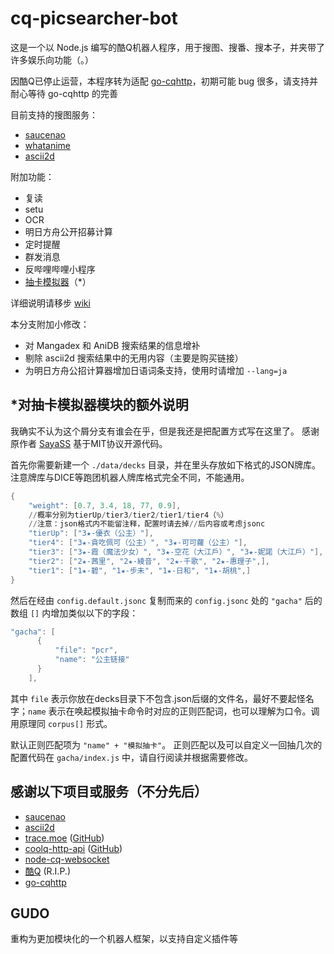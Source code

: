 # cq-picsearcher-bot

这是一个以 Node.js 编写的酷Q机器人程序，用于搜图、搜番、搜本子，并夹带了许多娱乐向功能（。）

因酷Q已停止运营，本程序转为适配 [go-cqhttp](https://github.com/Mrs4s/go-cqhttp)，初期可能 bug 很多，请支持并耐心等待 go-cqhttp 的完善

目前支持的搜图服务：

- [saucenao](https://saucenao.com)
- [whatanime](https://trace.moe)
- [ascii2d](https://ascii2d.net)

附加功能：

- 复读
- setu
- OCR
- 明日方舟公开招募计算
- 定时提醒
- 群发消息
- 反哔哩哔哩小程序
- [抽卡模拟器](https://github.com/SayaSS/CQ-gacha/)（*）

详细说明请移步 [wiki](https://github.com/Tsuk1ko/cq-picsearcher-bot/wiki)

本分支附加小修改：
- 对 Mangadex 和 AniDB 搜索结果的信息增补
- 剔除 ascii2d 搜索结果中的无用内容（主要是购买链接）
- 为明日方舟公招计算器增加日语词条支持，使用时请增加 ```--lang=ja```

## *对抽卡模拟器模块的额外说明
我确实不认为这个屑分支有谁会在乎，但是我还是把配置方式写在这里了。
感谢原作者 [SayaSS](https://github.com/SayaSS) 基于MIT协议开源代码。

首先你需要新建一个 ```./data/decks``` 目录，并在里头存放如下格式的JSON牌库。注意牌库与DICE等跑团机器人牌库格式完全不同，不能通用。
```ps1
{
	"weight": [0.7, 3.4, 18, 77, 0.9], 
    //概率分别为tierUp/tier3/tier2/tier1/tier4（%）
    //注意：json格式内不能留注释，配置时请去掉//后内容或考虑jsonc
	"tierUp": ["3★-優衣（公主）"],
	"tier4": ["3★-貪吃佩可（公主）", "3★-可可蘿（公主）"],
	"tier3": ["3★-霞（魔法少女）", "3★-空花（大江戶）", "3★-妮諾（大江戶）"],
	"tier2": ["2★-茜里", "2★-綾音", "2★-千歌", "2★-惠理子",],
	"tier1": ["1★-碧", "1★-步未", "1★-日和", "1★-胡桃",]
}
```

然后在经由 ```config.default.jsonc``` 复制而来的 ```config.jsonc``` 处的 ```"gacha"``` 后的数组 ```[]``` 内增加类似以下的字段：
```ps1
"gacha": [
      {
          "file": "pcr",
          "name": "公主链接"
      }
    ],
```
其中 ```file``` 表示你放在decks目录下不包含.json后缀的文件名，最好不要起怪名字；```name``` 表示在唤起模拟抽卡命令时对应的正则匹配词，也可以理解为口令。调用原理同 ```corpus[]``` 形式。

默认正则匹配项为 ```"name" + "模拟抽卡"```。 
正则匹配以及可以自定义一回抽几次的配置代码在 ```gacha/index.js``` 中，请自行阅读并根据需要修改。

## 感谢以下项目或服务（不分先后）

- [saucenao](https://saucenao.com)
- [ascii2d](https://ascii2d.net)
- [trace.moe](https://trace.moe) ([GitHub](https://github.com/soruly/trace.moe))
- [coolq-http-api](https://cqhttp.cc) ([GitHub](https://github.com/richardchien/coolq-http-api))
- [node-cq-websocket](https://github.com/momocow/node-cq-websocket)
- [酷Q](https://cqp.cc) (R.I.P.)
- [go-cqhttp](https://github.com/Mrs4s/go-cqhttp)

## GUDO

重构为更加模块化的一个机器人框架，以支持自定义插件等
